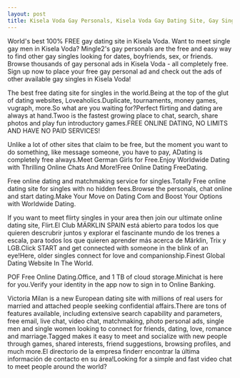 ```yaml
---
layout: post
title: Kisela Voda Gay Personals, Kisela Voda Gay Dating Site, Gay Singles in Kisela Voda | Free Online Dating
---
```


World's best 100% FREE gay dating site in Kisela Voda. Want to meet single gay men in Kisela Voda? Mingle2's gay personals are the free and easy way to find other gay singles looking for dates, boyfriends, sex, or friends. Browse thousands of gay personal ads in Kisela Voda - all completely free. Sign up now to place your free gay personal ad and check out the ads of other available gay singles in Kisela Voda!


The best free dating site for singles in the world.Being at the top of the glut of dating websites, Loveaholics.Duplicate, tournaments, money games, vugraph, more.So what are you waiting for?Perfect flirting and dating are always at hand.Twoo is the fastest growing place to chat, search, share photos and play fun introductory games.FREE ONLINE DATING, NO LIMITS AND HAVE NO PAID SERVICES!




Unlike a lot of other sites that claim to be free, but the moment you want to do something, like message someone, you have to pay, ADating is completely free always.Meet German Girls for Free.Enjoy Worldwide Dating with Thrilling Online Chats And More!Free Online Dating FreeDating.




Free online dating and matchmaking service for singles.Totally Free online dating site for singles with no hidden fees.Browse the personals, chat online and start dating.Make Your Move on Dating Com and Boost Your Options with Worldwide Dating.




If you want to meet flirty singles in your area then join our ultimate online dating site, Flirt.El Club MÄRKLIN SPAIN está abierto para todos los que quieren descrubrir juntos y explorar el fascinante mundo de los trenes a escala, para todos los que quieren aprender más acerca de Märklin, Trix y LGB.Click START and get connected with someone in the blink of an eye!Here, older singles connect for love and companionship.Finest Global Dating Website In The World.




POF Free Online Dating.Office, and 1 TB of cloud storage.Minichat is here for you.Verify your identity in the app now to sign in to Online Banking.




Victoria Milan is a new European dating site with millions of real users for married and attached people seeking confidential affairs.There are tons of features available, including extensive search capability and parameters, free email, live chat, video chat, matchmaking, photo personal ads, single men and single women looking to connect for friends, dating, love, romance and marriage.Tagged makes it easy to meet and socialize with new people through games, shared interests, friend suggestions, browsing profiles, and much more.El directorio de la empresa finderr encontrar la última información de contacto en su área!Looking for a simple and fast video chat to meet people around the world?




